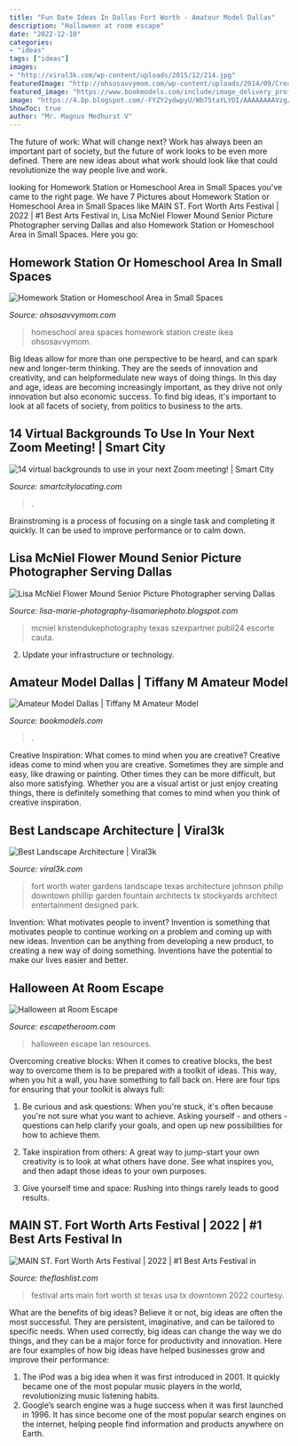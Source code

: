 ```yaml
---
title: "Fun Date Ideas In Dallas Fort Worth - Amateur Model Dallas"
description: "Halloween at room escape"
date: "2022-12-10"
categories:
- "ideas"
tags: ["ideas"]
images:
- "http://viral3k.com/wp-content/uploads/2015/12/214.jpg"
featuredImage: "http://ohsosavvymom.com/wp-content/uploads/2014/09/Create-Homeschool-Area-in-Small-Spaces-641x384.jpg"
featured_image: "https://www.bookmodels.com/include/image_delivery_profile_lg.php?id=120530_LG_01.jpg"
image: "https://4.bp.blogspot.com/-FYZY2ydwpyU/Wb75taYLYDI/AAAAAAAAVzg/NDOfmCT1KSIAsrqYEcGj-ffSuBIAGiwVwCLcBGAs/s1600/2017-09-17_0104.jpg"
ShowToc: true
author: "Mr. Magnus Medhurst V"
---
```



The future of work: What will change next?
Work has always been an important part of society, but the future of work looks to be even more defined. There are new ideas about what work should look like that could revolutionize the way people live and work.

	

		
looking for Homework Station or Homeschool Area in Small Spaces you've came to the right page. We have 7 Pictures about Homework Station or Homeschool Area in Small Spaces like MAIN ST. Fort Worth Arts Festival | 2022 | #1 Best Arts Festival in, Lisa McNiel Flower Mound Senior Picture Photographer serving Dallas and also Homework Station or Homeschool Area in Small Spaces. Here you go:
		
    
## Homework Station Or Homeschool Area In Small Spaces

<img loading=lazy src="http://ohsosavvymom.com/wp-content/uploads/2014/09/Create-Homeschool-Area-in-Small-Spaces-641x384.jpg" onerror="this.onerror=null;this.src='https://tse1.mm.bing.net/th?id=OIP.XdaoVdDCyn5xl41WKP3eBgHaEb&amp;pid=15.1';" alt="Homework Station or Homeschool Area in Small Spaces">

_Source: ohsosavvymom.com_

>homeschool area spaces homework station create ikea ohsosavvymom. 

	

Big Ideas allow for more than one perspective to be heard, and can spark new and longer-term thinking. They are the seeds of innovation and creativity, and can helpformedulate new ways of doing things. In this day and age, ideas are becoming increasingly important, as they drive not only innovation but also economic success. To find big ideas, it's important to look at all facets of society, from politics to business to the arts.

    
## 14 Virtual Backgrounds To Use In Your Next Zoom Meeting! | Smart City

<img loading=lazy src="https://mp6qj4emc3w30mggi2df3zw1-wpengine.netdna-ssl.com/wp-content/uploads/2020/04/18.png" onerror="this.onerror=null;this.src='https://tse1.mm.bing.net/th?id=OIP.sw3AEXHCQfjtxN97cB3yuAHaEo&amp;pid=15.1';" alt="14 virtual backgrounds to use in your next Zoom meeting! | Smart City">

_Source: smartcitylocating.com_

>. 

	

Brainstroming is a process of focusing on a single task and completing it quickly. It can be used to improve performance or to calm down.

    
## Lisa McNiel Flower Mound Senior Picture Photographer Serving Dallas

<img loading=lazy src="https://4.bp.blogspot.com/-FYZY2ydwpyU/Wb75taYLYDI/AAAAAAAAVzg/NDOfmCT1KSIAsrqYEcGj-ffSuBIAGiwVwCLcBGAs/s1600/2017-09-17_0104.jpg" onerror="this.onerror=null;this.src='https://tse4.mm.bing.net/th?id=OIP.6A9Wri-iFN-FjOLMqIO5vQHaE9&amp;pid=15.1';" alt="Lisa McNiel Flower Mound Senior Picture Photographer serving Dallas">

_Source: lisa-marie-photography-lisamariephoto.blogspot.com_

>mcniel kristendukephotography texas szexpartner publi24 escorte cauta. 

	

2. Update your infrastructure or technology.

    
## Amateur Model Dallas | Tiffany M Amateur Model

<img loading=lazy src="https://www.bookmodels.com/include/image_delivery_profile_lg.php?id=120530_LG_01.jpg" onerror="this.onerror=null;this.src='https://tse1.mm.bing.net/th?id=OIP.ZdF_0ZLY1zjtVGkW33V6vwHaLZ&amp;pid=15.1';" alt="Amateur Model Dallas | Tiffany M Amateur Model">

_Source: bookmodels.com_

>. 

	

Creative Inspiration: What comes to mind when you are creative?
Creative ideas come to mind when you are creative. Sometimes they are simple and easy, like drawing or painting. Other times they can be more difficult, but also more satisfying. Whether you are a visual artist or just enjoy creating things, there is definitely something that comes to mind when you think of creative inspiration.

    
## Best Landscape Architecture | Viral3k

<img loading=lazy src="http://viral3k.com/wp-content/uploads/2015/12/214.jpg" onerror="this.onerror=null;this.src='https://tse2.mm.bing.net/th?id=OIP.mNafPUPq0JaUBbEjNE6XiQHaE7&amp;pid=15.1';" alt="Best Landscape Architecture | Viral3k">

_Source: viral3k.com_

>fort worth water gardens landscape texas architecture johnson philip downtown phillip garden fountain architects tx stockyards architect entertainment designed park. 

	

Invention: What motivates people to invent?
Invention is something that motivates people to continue working on a problem and coming up with new ideas. Invention can be anything from developing a new product, to creating a new way of doing something. Inventions have the potential to make our lives easier and better.

    
## Halloween At Room Escape

<img loading=lazy src="https://escapetheroom.com/wp-content/uploads/2018/10/Halloween-at-Room-Escape-800x545.jpg" onerror="this.onerror=null;this.src='https://tse1.mm.bing.net/th?id=OIP.VrX6hU6f_975bXsw74zCiwHaFC&amp;pid=15.1';" alt="Halloween at Room Escape">

_Source: escapetheroom.com_

>halloween escape lan resources. 

	

Overcoming creative blocks:
When it comes to creative blocks, the best way to overcome them is to be prepared with a toolkit of ideas. This way, when you hit a wall, you have something to fall back on. Here are four tips for ensuring that your toolkit is always full:
1. Be curious and ask questions: When you're stuck, it's often because you're not sure what you want to achieve. Asking yourself - and others - questions can help clarify your goals, and open up new possibilities for how to achieve them.

2. Take inspiration from others: A great way to jump-start your own creativity is to look at what others have done. See what inspires you, and then adapt those ideas to your own purposes.

3. Give yourself time and space: Rushing into things rarely leads to good results.

    
## MAIN ST. Fort Worth Arts Festival | 2022 | #1 Best Arts Festival In

<img loading=lazy src="https://www.theflashlist.com/assets/annual-events/04/usa/tx-texas/northeast/fort-worth/main-st-arts-festival/images/MainStArtsFestival-LookingAtArt-1000.jpg" onerror="this.onerror=null;this.src='https://tse1.mm.bing.net/th?id=OIP.N75K2Ks-Gu0KR2WH6IYYQgHaE8&amp;pid=15.1';" alt="MAIN ST. Fort Worth Arts Festival | 2022 | #1 Best Arts Festival in">

_Source: theflashlist.com_

>festival arts main fort worth st texas usa tx downtown 2022 courtesy. 

	

What are the benefits of big ideas?
Believe it or not, big ideas are often the most successful. They are persistent, imaginative, and can be tailored to specific needs. When used correctly, big ideas can change the way we do things, and they can be a major force for productivity and innovation. Here are four examples of how big ideas have helped businesses grow and improve their performance: 
1. The iPod was a big idea when it was first introduced in 2001. It quickly became one of the most popular music players in the world, revolutionizing music listening habits. 
2. Google’s search engine was a huge success when it was first launched in 1996. It has since become one of the most popular search engines on the internet, helping people find information and products anywhere on Earth. 

